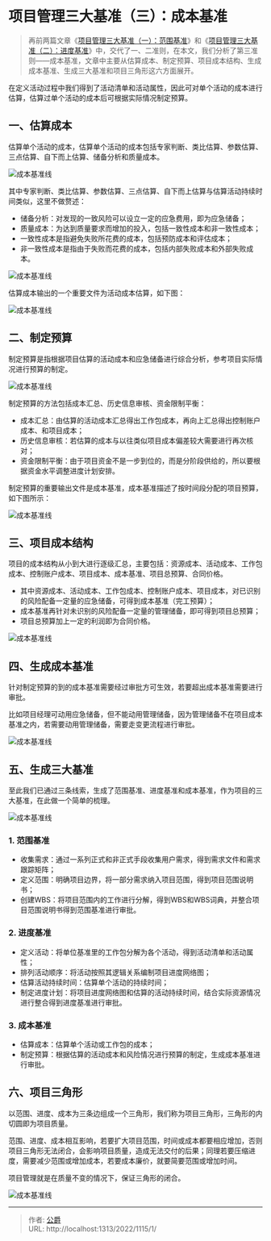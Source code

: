 # 项目管理三大基准（三）：成本基准


> 再前两篇文章《[项目管理三大基准（一）：范围基准](/2022/1113/1/)》和《[项目管理三大基准（二）：进度基准](/2022/1114/1/)》中，交代了一、二准则，在本文，我们分析了第三准则——成本基准，文章中主要从估算成本、制定预算、项目成本结构、生成成本基准、生成三大基准和项目三角形这六方面展开。

在定义活动过程中我们得到了活动清单和活动属性，因此可对单个活动的成本进行估算，估算过单个活动的成本后可根据实际情况制定预算。

## 一、估算成本

估算单个活动的成本，估算单个活动的成本包括专家判断、类比估算、参数估算、三点估算、自下而上估算、储备分析和质量成本。

![成本基准线](https://cos.gjcloak.xyz/pigo/202211140830026.png?imageMogr2/format/webp/interlace/1/quality/80 "成本基准线")

其中专家判断、类比估算、参数估算、三点估算、自下而上估算与估算活动持续时间类似，这里不做赘述：

*   储备分析：对发现的一致风险可以设立一定的应急费用，即为应急储备；
*   质量成本：为达到质量要求而增加的投入，包括一致性成本和非一致性成本；
*   一致性成本是指避免失败所花费的成本，包括预防成本和评估成本；
*   非一致性成本是指由于失败而花费的成本，包括内部失败成本和外部失败成本。

![成本基准线](https://cos.gjcloak.xyz/pigo/202211140830393.png?imageMogr2/format/webp/interlace/1/quality/80 "成本基准线")

估算成本输出的一个重要文件为活动成本估算，如下图：

![成本基准线](https://cos.gjcloak.xyz/pigo/202211140830167.png?imageMogr2/format/webp/interlace/1/quality/80 "成本基准线")

## 二、制定预算

制定预算是指根据项目估算的活动成本和应急储备进行综合分析，参考项目实际情况进行预算的制定。

![成本基准线](https://cos.gjcloak.xyz/pigo/202211140830620.png?imageMogr2/format/webp/interlace/1/quality/80 "成本基准线")

制定预算的方法包括成本汇总、历史信息审核、资金限制平衡：

*   成本汇总：由估算的活动成本汇总得出工作包成本，再向上汇总得出控制账户成本、和项目成本；
*   历史信息审核：若估算的成本与以往类似项目成本偏差较大需要进行再次核对；
*   资金限制平衡：由于项目资金不是一步到位的，而是分阶段供给的，所以要根据资金水平调整进度计划安排。

制定预算的重要输出文件是成本基准，成本基准描述了按时间段分配的项目预算，如下图所示：

![成本基准线](https://cos.gjcloak.xyz/pigo/202211140830124.png?imageMogr2/format/webp/interlace/1/quality/80 "成本基准线")

## 三、项目成本结构

项目的成本结构从小到大进行逐级汇总，主要包括：资源成本、活动成本、工作包成本、控制账户成本、项目成本、成本基准、项目总预算、合同价格。

*   其中资源成本、活动成本、工作包成本、控制账户成本、项目成本，对已识别的风险配备一定量的应急储备，可得到成本基准（完工预算）；
*   成本基准再针对未识别的风险配备一定量的管理储备，即可得到项目总预算；
*   项目总预算加上一定的利润即为合同价格。

![成本基准线](https://cos.gjcloak.xyz/pigo/202211140830796.png?imageMogr2/format/webp/interlace/1/quality/80 "成本基准线")

## 四、生成成本基准

针对制定预算的到的成本基准需要经过审批方可生效，若要超出成本基准需要进行审批。

比如项目经理可动用应急储备，但不能动用管理储备，因为管理储备不在项目成本基准之内，若需要动用管理储备，需要走变更流程进行审批。

![成本基准线](https://cos.gjcloak.xyz/pigo/202211140830455.png?imageMogr2/format/webp/interlace/1/quality/80 "成本基准线")

## 五、生成三大基准

至此我们已通过三条线索，生成了范围基准、进度基准和成本基准，作为项目的三大基准，在此做一个简单的梳理。

![成本基准线](https://cos.gjcloak.xyz/pigo/202211140830718.png?imageMogr2/format/webp/interlace/1/quality/80 "成本基准线")

### 1\. 范围基准

*   收集需求：通过一系列正式和非正式手段收集用户需求，得到需求文件和需求跟踪矩阵；
*   定义范围：明确项目边界，将一部分需求纳入项目范围，得到项目范围说明书；
*   创建WBS：将项目范围内的工作进行分解，得到WBS和WBS词典，并整合项目范围说明书得到范围基准进行审批。

### 2\. 进度基准

*   定义活动：将单位基准里的工作包分解为各个活动，得到活动清单和活动属性；
*   排列活动顺序：将活动按照其逻辑关系编制项目进度网络图；
*   估算活动持续时间：估算单个活动的持续时间；
*   制定进度计划：将项目进度网络图和估算的活动持续时间，结合实际资源情况进行整合得到进度基准进行审批。

### 3\. 成本基准

*   估算成本：估算单个活动或工作包的成本；
*   制定预算：根据估算的活动成本和风险情况进行预算的制定，生成成本基准进行审批。

## 六、项目三角形

以范围、进度、成本为三条边组成一个三角形，我们称为项目三角形，三角形的内切圆即为项目质量。

范围、进度、成本相互影响，若要扩大项目范围，时间或成本都要相应增加，否则项目三角形无法闭合，会影响项目质量，造成无法交付的后果；同理若要压缩进度，需要减少范围或增加成本，若要成本廉价，就要简要范围或增加时间。

项目管理就是在质量不变的情况下，保证三角形的闭合。

![成本基准线](https://cos.gjcloak.xyz/pigo/202211140830878.jpeg?imageMogr2/format/webp/interlace/1/quality/80 "成本基准线")

---

> 作者: [公爵](https://blog.gjcloak.top)  
> URL: http://localhost:1313/2022/1115/1/  

